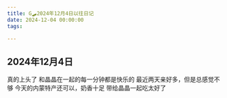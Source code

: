 ```yaml
---
title: G🛹2024年12月4日以往日记
date: 2024-12-04 00:00:00
tags:

---
```


## 2024年12月4日
真的上头了
和晶晶在一起的每一分钟都是快乐的
最近两天亲好多，但是总感觉不够
今天的内蒙特产还可以，奶香十足
带给晶晶一起吃太好了